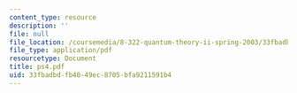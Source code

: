 ```yaml
---
content_type: resource
description: ''
file: null
file_location: /coursemedia/8-322-quantum-theory-ii-spring-2003/33fbadbdfb4049ec8705bfa9211591b4_ps4.pdf
file_type: application/pdf
resourcetype: Document
title: ps4.pdf
uid: 33fbadbd-fb40-49ec-8705-bfa9211591b4
---
```

